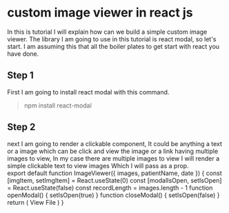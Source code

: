 # custom image viewer in react js
In this is tutorial I will explain how can we build a simple custom image viewer.
The library I am going to use in this tutorial is react modal, so let's start.
I am assuming this that all the boiler plates to get start with react you have done.
## Step 1
First I am going to install react modal with this command.  
  > npm install react-modal
## Step 2
next I am going to render a clickable component, It could be anything a text or a image which can be click and view the image or a link having multiple images to view, In my case there are multiple images to view I will render a simple clickable text to view images Which I will pass as a prop.  
    export default function ImageViewer({ images, patientName, date }) {
    const [imgItem, setImgItem] = React.useState(0)
    const [modalIsOpen, setIsOpen] = React.useState(false)
    const recordLength = images.length - 1
    function openModal() {
    setIsOpen(true)
    }
    function closeModal() {
    setIsOpen(false)
    }
    return (
    <span className='image-view' onClick={openModal}>
        View File
      </span>
     )
      }
